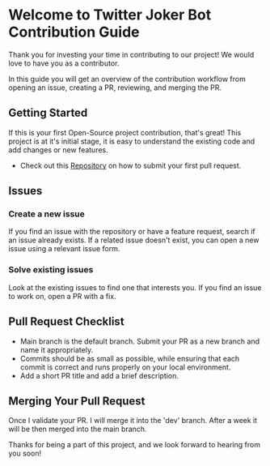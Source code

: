 # Welcome to Twitter Joker Bot Contribution Guide

Thank you for investing your time in contributing to our project! We would love to have you as a contributor.

In this guide you will get an overview of the contribution workflow from opening an issue, creating a PR, reviewing, and merging the PR.

## Getting Started

If this is your first Open-Source project contribution, that's great! This project is at it's initial stage, it is easy to understand the existing code and add changes or new features.

- Check out this [Repository](https://github.com/firstcontributions/first-contributions) on how to submit your first pull request.

## Issues
### Create a new issue

If you find an issue with the repository or have a feature request, search if an issue already exists. If a related issue doesn't exist, you can open a new issue using a relevant issue form.

### Solve existing issues

Look at the existing issues to find one that interests you. If you find an issue to work on, open a PR with a fix.

## Pull Request Checklist

- Main branch is the default branch. Submit your PR as a new branch and name it appropriately.
- Commits should be as small as possible, while ensuring that each commit is correct and runs properly on your local environment.
- Add a short PR title and add a brief description.

## Merging Your Pull Request

Once I validate your PR. I will merge it into the 'dev' branch. After a week it will be then merged into the main branch.

Thanks for being a part of this project, and we look forward to hearing from you soon!

